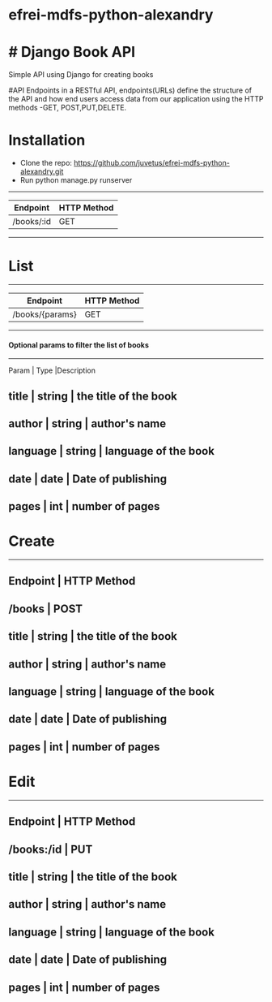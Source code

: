# efrei-mdfs-python-alexandry
# # Django Book API

Simple API using Django for creating books

#API Endpoints
in a RESTful API, endpoints(URLs) define the structure of the API and how end users access data from our application
using the HTTP methods -GET, POST,PUT,DELETE.

# Installation
* Clone the repo: https://github.com/juvetus/efrei-mdfs-python-alexandry.git
* Run python manage.py runserver

---------------------------------------------------------------------------------------------------------------
Endpoint    | HTTP Method
----------- |------------
/books/:id  | GET
--------------------------------------------------------------------------------------------------------------

# List
---------------------------------------------------------------------------------------------------------------
Endpoint        | HTTP Method
----------------|------------
/books/{params} | GET
-----------------------------------------------------------------------------------------------------------------
#### Optional params to filter the list of books
-----------------------------------------------------------------------------------------------------------------
Param           |            Type          |Description

title           |   string                 | the title of the book
--------------------------------------------------------------------
author          | string                   | author's name
--------------------------------------------------------------------
language        | string                   | language of the book
-------------------------------------------------------------------
date            | date                     | Date of publishing
------------------------------------------------------------------
pages           | int                      | number of pages
-------------------------------------------------------------------

# Create
-----------------------------------------------------------------------------------------------------------------------
Endpoint        | HTTP Method
---------------------------------
/books          | POST
------------------------------------------------------------------------
title           |   string                 | the title of the book
--------------------------------------------------------------------
author          | string                   | author's name
--------------------------------------------------------------------
language        | string                   | language of the book
-------------------------------------------------------------------
date            | date                     | Date of publishing
------------------------------------------------------------------
pages           | int                      | number of pages
-------------------------------------------------------------------

# Edit
-----------------------------------------------------------------------------------------------------------------------
Endpoint        | HTTP Method
---------------------------------
/books:/id          | PUT
------------------------------------------------------------------------
title           |   string                 | the title of the book
--------------------------------------------------------------------
author          | string                   | author's name
--------------------------------------------------------------------
language        | string                   | language of the book
-------------------------------------------------------------------
date            | date                     | Date of publishing
------------------------------------------------------------------
pages           | int                      | number of pages
-------------------------------------------------------------------
